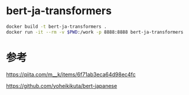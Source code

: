 # bert-ja-transformers

```sh
docker build -t bert-ja-transformers .
docker run -it --rm -v $PWD:/work -p 8888:8888 bert-ja-transformers
```



# 参考
https://qiita.com/m__k/items/6f71ab3eca64d98ec4fc

https://github.com/yoheikikuta/bert-japanese

